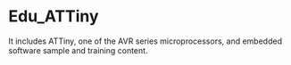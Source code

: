 # Edu_ATTiny
It includes ATTiny, one of the AVR series microprocessors, and embedded software sample and training content.
